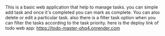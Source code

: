 This is a basic web application that help to manage tasks. you can simple add task and once it's completed you can mark as complete.
You can also delete or edit a particular task. also there is a filter task option when you can filter the tasks according to the task priority.
here is the deploy link of todo web app: https://todo-master-ohq4.onrender.com
